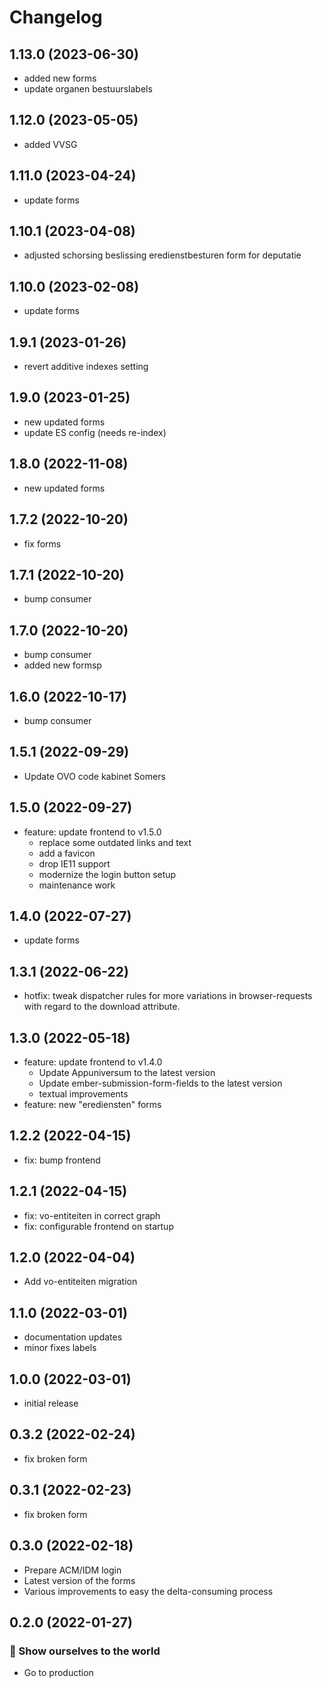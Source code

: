 # Changelog
## 1.13.0 (2023-06-30)
- added new forms
- update organen bestuurslabels
## 1.12.0 (2023-05-05)
- added VVSG
## 1.11.0 (2023-04-24)
- update forms
## 1.10.1 (2023-04-08)
- adjusted schorsing beslissing eredienstbesturen form for deputatie
## 1.10.0 (2023-02-08)
- update forms
## 1.9.1 (2023-01-26)
- revert additive indexes setting
## 1.9.0 (2023-01-25)
- new updated forms
- update ES config (needs re-index)
## 1.8.0 (2022-11-08)
- new updated forms
## 1.7.2 (2022-10-20)
- fix forms
## 1.7.1 (2022-10-20)
- bump consumer
## 1.7.0 (2022-10-20)
- bump consumer
- added new formsp
## 1.6.0 (2022-10-17)
- bump consumer
## 1.5.1 (2022-09-29)
- Update OVO code kabinet Somers
## 1.5.0 (2022-09-27)
- feature: update frontend to v1.5.0
    - replace some outdated links and text
    - add a favicon
    - drop IE11 support
    - modernize the login button setup
    - maintenance work
## 1.4.0 (2022-07-27)
- update forms
## 1.3.1 (2022-06-22)
- hotfix: tweak dispatcher rules for more variations in browser-requests with regard to the download attribute.
## 1.3.0 (2022-05-18)
- feature: update frontend to v1.4.0
    - Update Appuniversum to the latest version
    - Update ember-submission-form-fields to the latest version
    - textual improvements
- feature: new "erediensten" forms
## 1.2.2 (2022-04-15)
- fix: bump frontend
## 1.2.1 (2022-04-15)
- fix: vo-entiteiten in correct graph
- fix: configurable frontend on startup
## 1.2.0 (2022-04-04)
- Add vo-entiteiten migration
## 1.1.0 (2022-03-01)
- documentation updates
- minor fixes labels
## 1.0.0 (2022-03-01)
- initial release
## 0.3.2 (2022-02-24)
- fix broken form
## 0.3.1 (2022-02-23)
- fix broken form
## 0.3.0 (2022-02-18)
- Prepare ACM/IDM login
- Latest version of the forms
- Various improvements to easy the delta-consuming process
## 0.2.0 (2022-01-27)
### :sunrise: Show ourselves to the world
- Go to production

